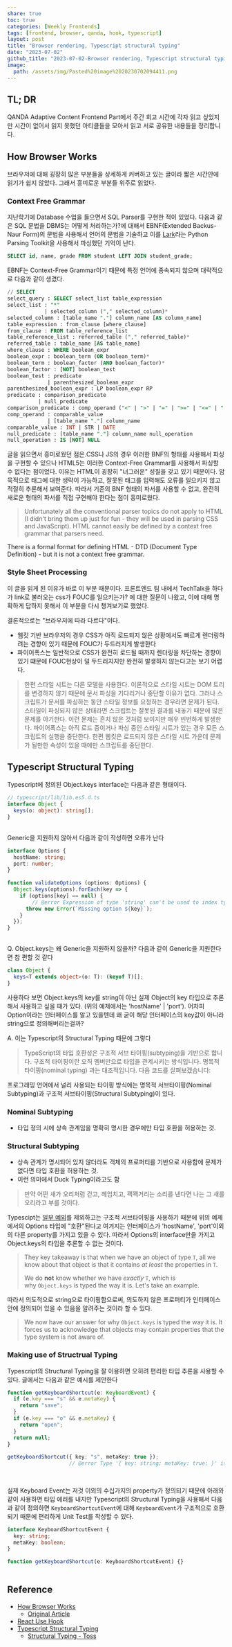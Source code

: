 ```yaml
---  
share: true  
toc: true  
categories: [Weekly Frontends]  
tags: [frontend, browser, qanda, hook, typescript]  
layout: post  
title: "Browser rendering, Typescript structural typing"  
date: "2023-07-02"  
github_title: "2023-07-02-Browser rendering, Typescript structural typing"  
image:  
  path: /assets/img/Pasted%20image%2020230702094411.png  
---  
```

  
## TL; DR  
QANDA Adaptive Content Frontend Part에서 주간 회고 시간에 각자 읽고 싶었지만 시간이 없어서 읽지 못했던 아티클들을 모아서 읽고 서로 공유한 내용들을 정리합니다.   
  
  
## How Browser Works  
브라우저에 대해 굉장히 많은 부분들을 상세하게 커버하고 있는 글이라 짧은 시간안에 읽기가 쉽지 않았다. 그래서 흥미로운 부분들 위주로 읽었다.  
  
### Context Free Grammar  
지난학기에 Database 수업을 들으면서 SQL Parser를 구현한 적이 있었다. 다음과 같은 SQL 문법을 DBMS는 어떻게 처리하는가?에 대해서 EBNF(Extended Backus-Naur Form)의 문법을 사용해서 언어의 문법을 기술하고 이를 [Lark](https://github.com/lark-parser/lark/blob/master/docs/grammar.md)라는 Python Parsing Toolkit을 사용해서 파싱했던 기억이 난다.  
  
```sql  
SELECT id, name, grade FROM student LEFT JOIN student_grade;  
```  
  
EBNF는 Context-Free Grammar이기 때문에 특정 언어에 종속되지 않으며 대략적으로 다음과 같이 생겼다.  
  
```sql  
// SELECT  
select_query : SELECT select_list table_expression  
select_list : "*"  
            | selected_column ("," selected_column)*  
selected_column : [table_name "."] column_name [AS column_name]  
table_expression : from_clause [where_clause]  
from_clause : FROM table_reference_list  
table_reference_list : referred_table ("," referred_table)*  
referred_table : table_name [AS table_name]  
where_clause : WHERE boolean_expr  
boolean_expr : boolean_term (OR boolean_term)*  
boolean_term : boolean_factor (AND boolean_factor)*  
boolean_factor : [NOT] boolean_test  
boolean_test : predicate  
             | parenthesized_boolean_expr  
parenthesized_boolean_expr : LP boolean_expr RP  
predicate : comparison_predicate  
          | null_predicate  
comparison_predicate : comp_operand ("<" | ">" | "=" | ">=" | "<=" | "!=") comp_operand  
comp_operand : comparable_value  
             | [table_name "."] column_name  
comparable_value : INT | STR | DATE  
null_predicate : [table_name "."] column_name null_operation  
null_operation : IS [NOT] NULL  
```  
  
  
글을 읽으면서 흥미로웠던 점은.CSS나 JS의 경우 이러한 BNF의 형태를 사용해서 파싱을 구현할 수 있으나 HTML5는 이러한 Context-Free Grammar를 사용해서 파싱할 수 없다는 점이었다. 이유는 HTML이 굉장히 "너그러운" 성질을 갖고 있기 때문이다. 암묵적으로 태그에 대한 생략이 가능하고, 잘못된 태그를 입력해도 오류를 일으키지 않고 적절히 추론해서 보여준다. 따라서 기존의 BNF 형태의 파서를 사용할 수 없고, 완전히 새로운 형태의 파서를 직접 구현해야 한다는 점이 흥미로웠다.  
>Unfortunately all the conventional parser topics do not apply to HTML (I didn't bring them up just for fun - they will be used in parsing CSS and JavaScript). HTML cannot easily be defined by a context free grammar that parsers need.  
  
There is a formal format for defining HTML - DTD (Document Type Definition) - but it is not a context free grammar.  
  
### Style Sheet Processing  
이 글을 읽게 된 이유가 바로 이 부분 때문이다. 프론트엔드 팀 내에서 TechTalk을 하다가 link로 불러오는 css가 FOUC를 일으키는가? 에 대한 질문이 나왔고, 이에 대해 명확하게 답하지 못해서 이 부분을 다시 챙겨보기로 했었다.  
  
결론적으로는 "브라우저에 따라 다르다"이다.  
- 웹킷 기반 브라우저의 경우 CSS가 아직 로드되지 않은 상황에서도 빠르게 렌더링하려는 경향이 있기 때문에 FOUC가 두드러지게 발생한다  
- 파이어폭스는 일반적으로 CSS가 완전히 로드될 때까지 렌더링을 차단하는 경향이 있기 떄문에 FOUC현상이 덜 두드러지지만 완전히 발생하지 않는다고는 보기 어렵다.  
  
>한편 스타일 시트는 다른 모델을 사용한다. 이론적으로 스타일 시트는 DOM 트리를 변경하지 않기 때문에 문서 파싱을 기다리거나 중단할 이유가 없다. 그러나 스크립트가 문서를 파싱하는 동안 스타일 정보를 요청하는 경우라면 문제가 된다. 스타일이 파싱되지 않은 상태라면 스크립트는 잘못된 결과를 내놓기 때문에 많은 문제를 야기한다. 이런 문제는 흔치 않은 것처럼 보이지만 매우 빈번하게 발생한다. 파이어폭스는 아직 로드 중이거나 파싱 중인 스타일 시트가 있는 경우 모든 스크립트의 실행을 중단한다. 한편 웹킷은 로드되지 않은 스타일 시트 가운데 문제가 될만한 속성이 있을 때에만 스크립트를 중단한다.  
  
  
## Typescript Structural Typing  
  
Typescript에 정의된 Object.keys interface는 다음과 같은 형태이다.   
```typescript  
// typescript/lib/lib.es5.d.ts  
interface Object {  
  keys(o: object): string[];  
}  
  
```  
  
Generic을 지원하지 않아서 다음과 같이 작성하면 오류가 난다  
```typescript  
interface Options {  
  hostName: string;  
  port: number;  
}  
  
function validateOptions (options: Options) {  
  Object.keys(options).forEach(key => {  
    if (options[key] == null) {  
        // @error Expression of type 'string' can't be used to index type 'Options'.  
      throw new Error(`Missing option ${key}`);  
    }  
  });  
}  
  
```  
  
Q. Object.keys는 왜 Generic을 지원하지 않을까? 다음과 같이 Generic을 지원한다면 참 편할 것 같다  
```typescript  
class Object {  
  keys<T extends object>(o: T): (keyof T)[];  
}  
```  
  
사용하다 보면 Object.keys의 key를 string이 아닌 실제 Object의 key 타입으로 추론해서 사용하고 싶을 때가 있다. (위의 예제에서는 'hostName' | 'port'). 어차피 Option이라는 인터페이스를 알고 있을텐데 왜 굳이 해당 인터페이스의 key값이 아니라 string으로 정의해버리는걸까?  
  
A. 이는 Typescript의 Structural Typing 때문에 그렇다  
> TypeScript의 타입 호환성은 구조적 서브 타이핑(subtyping)을 기반으로 합니다. 구조적 타이핑이란 오직 멤버만으로 타입을 관계시키는 방식입니다. 명목적 타이핑(nominal typing) 과는 대조적입니다. 다음 코드를 살펴보겠습니다:  
  
프로그래밍 언어에서 널리 사용되는 타이핑 방식에는 명목적 서브타이핑(Nominal Subtyping)과 구조적 서브타이핑(Structural Subtyping)이 있다.  
  
### Nominal Subtyping  
- 타입 정의 시에 상속 관계임을 명확히 명시한 경우에만 타입 호환을 허용하는 것.  
  
### Structural Subtyping  
- 상속 관계가 명시되어 있지 않더라도 객체의 프로퍼티를 기반으로 사용함에 문제가 없다면 타입 호환을 허용하는 것.   
- 이런 의미에서 Duck Typing이라고도 함  
> 만약 어떤 새가 오리처럼 걷고, 헤엄치고, 꽥꽥거리는 소리를 낸다면 나는 그 새를 오리라고 부를 것이다.  
  
Typescipt는 [일부 예외](https://github.com/Microsoft/TypeScript/pull/3823)를 제외하고는 구조적 서브타이핑을 사용하기 때문에 위의 예제에서의 Options 타입에 "호환"된다고 여겨지는 인터페이스가 'hostName', 'port'이외의 다른 property를 가지고 있을 수 있다. 따라서 Options의 interface만을 가지고 Object.keys의 타입을 추론할 수 없는 것이다.  
>They key takeaway is that when we have an object of type `T`, all we know about that object is that it contains _at least_ the properties in `T`.  
>  
>We do **not** know whether we have _exactly_ `T`, which is why `Object.keys` is typed the way it is. Let's take an example.  
  
따라서 의도적으로 string으로 타이핑함으로써, 의도하지 않은 프로퍼티가 인터페이스 안에 정의되어 있을 수 있음을 알려주는 것이라 할 수 있다.   
>We now have our answer for why `Object.keys` is typed the way it is. It forces us to acknowledge that objects may contain properties that the type system is not aware of.  
  
### Making use of Structrual Typing  
Typescript의 Structural Typing을 잘 이용하면 오히려 편리한 타입 추론을 사용할 수 있다. 글에서는 다음과 같은 예시를 제안한다  
  
```typescript  
function getKeyboardShortcut(e: KeyboardEvent) {  
  if (e.key === "s" && e.metaKey) {  
    return "save";  
  }  
  if (e.key === "o" && e.metaKey) {  
    return "open";  
  }  
  return null;  
}  
  
getKeyboardShortcut({ key: "s", metaKey: true });  
                    // @error Type '{ key: string; metaKey: true; }' is missing the following properties from type 'KeyboardEvent': altKey, charCode, code, ctrlKey, and 37 more.  
  
  
```  
  
실제 Keyboard Event는 저것 이외의 수십가지의 property가 정의되기 때문에 아래와 같이 사용하면 타입 에러를 내지만 Typescript의 Structural Typing을 사용해서 다음과 같이 정의하면 `KeyboardShortcutEvent`에 대해 `KeyboardEvent`가 구조적으로 호환되기 때문에 편리하게 Unit Test를 작성할 수 있다.  
  
```typescript  
interface KeyboardShortcutEvent {  
  key: string;  
  metaKey: boolean;  
}  
  
function getKeyboardShortcut(e: KeyboardShortcutEvent) {}  
  
```  
  
## Reference  
- [How Browser Works](https://d2.naver.com/helloworld/59361)  
	- [Original Article](https://web.dev/howbrowserswork/)  
- [React Use Hook](https://yceffort.kr/2023/06/react-use-hook)  
- [Typescript Structural Typing](https://alexharri.com/blog/typescript-structural-typing)  
	- [Structural Typing - Toss](https://toss.tech/article/typescript-type-compatibility)